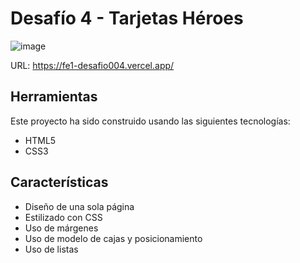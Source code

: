# Desafío 4 - Tarjetas Héroes

![image](https://github.com/laurasmendozad/Front-End/assets/58611097/34a7d164-3e5a-4695-a677-0ca47254d536)

URL: https://fe1-desafio004.vercel.app/

## Herramientas

Este proyecto ha sido construido usando las siguientes tecnologías:

- HTML5
- CSS3

## Características

- Diseño de una sola página
- Estilizado con CSS
- Uso de márgenes
- Uso de modelo de cajas y posicionamiento
- Uso de listas
